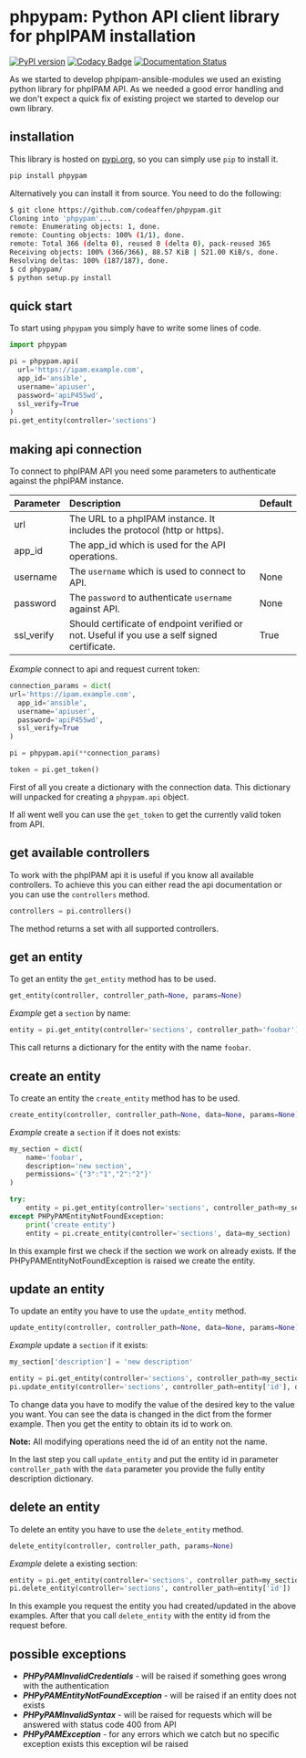# phpypam: Python API client library for phpIPAM installation

[![PyPI version](https://badge.fury.io/py/phpypam.svg)](https://badge.fury.io/py/phpypam)
[![Codacy Badge](https://app.codacy.com/project/badge/Grade/ed3511c33a254bfe942777c9ef3251e3)](https://www.codacy.com/gh/codeaffen/phpypam/dashboard?utm_source=github.com&amp;utm_medium=referral&amp;utm_content=codeaffen/phpypam&amp;utm_campaign=Badge_Grade)
[![Documentation Status](https://readthedocs.org/projects/phpypam/badge/?version=latest)](https://phpypam.readthedocs.io/en/latest/?badge=latest)

As we started to develop phpipam-ansible-modules we used an existing python library for phpIPAM API. As we needed a good error handling and we don't expect a quick fix of existing project we started to develop our own library.

## installation

This library is hosted on [pypi.org](https://pypi.org/project/phpypam/), so you can simply use `pip` to install it.

~~~bash
pip install phpypam
~~~

Alternatively you can install it from source. You need to do the following:

~~~bash
$ git clone https://github.com/codeaffen/phpypam.git
Cloning into 'phpypam'...
remote: Enumerating objects: 1, done.
remote: Counting objects: 100% (1/1), done.
remote: Total 366 (delta 0), reused 0 (delta 0), pack-reused 365
Receiving objects: 100% (366/366), 88.57 KiB | 521.00 KiB/s, done.
Resolving deltas: 100% (187/187), done.
$ cd phpypam/
$ python setup.py install
~~~

## quick start

To start using `phpypam` you simply have to write some lines of code.

~~~python
import phpypam

pi = phpypam.api(
  url='https://ipam.example.com',
  app_id='ansible',
  username='apiuser',
  password='apiP455wd',
  ssl_verify=True
)
pi.get_entity(controller='sections')
~~~

## making api connection

To connect to phpIPAM API you need some parameters to authenticate against the phpIPAM instance.

Parameter | Description | Default |
:-------- | :---------- | :------ |
url | The URL to a phpIPAM instance. It includes the protocol (http or https). | |
app_id | The app_id which is used for the API operations. |
username | The `username` which is used to connect to API. | None |
password | The `password` to authenticate `username` against API. | None |
ssl_verify | Should certificate of endpoint verified or not. Useful if you use a self signed certificate. | True |

*Example* connect to api and request current token:

~~~python
connection_params = dict(
url='https://ipam.example.com',
  app_id='ansible',
  username='apiuser',
  password='apiP455wd',
  ssl_verify=True
)

pi = phpypam.api(**connection_params)

token = pi.get_token()
~~~

First of all you create a dictionary with the connection data. This dictionary will unpacked for creating a `phpypam.api` object.

If all went well you can use the `get_token` to get the currently valid token from API.

## get available controllers

To work with the phpIPAM api it is useful if you know all available controllers. To achieve this you can either read the api documentation or you can use the `controllers` method.

~~~python
controllers = pi.controllers()
~~~

The method returns a set with all supported controllers.

## get an entity

To get an entity the `get_entity` method has to be used.

~~~python
get_entity(controller, controller_path=None, params=None)
~~~

*Example* get a `section` by name:

~~~python
entity = pi.get_entity(controller='sections', controller_path='foobar')
~~~

This call returns a dictionary for the entity with the name `foobar`.

## create an entity

To create an entity the `create_entity` method has to be used.

~~~python
create_entity(controller, controller_path=None, data=None, params=None)
~~~

*Example* create a `section` if it does not exists:

~~~python
my_section = dict(
    name='foobar',
    description='new section',
    permissions='{"3":"1","2":"2"}'
)

try:
    entity = pi.get_entity(controller='sections', controller_path=my_section['name'])
except PHPyPAMEntityNotFoundException:
    print('create entity')
    entity = pi.create_entity(controller='sections', data=my_section)

~~~

In this example first we check if the section we work on already exists. If the PHPyPAMEntityNotFoundException is raised we create the entity.

## update an entity

To update an entity you have to use the `update_entity` method.

~~~python
update_entity(controller, controller_path=None, data=None, params=None)
~~~

*Example* update a `section` if it exists:

~~~python
my_section['description'] = 'new description'

entity = pi.get_entity(controller='sections', controller_path=my_section['name'])
pi.update_entity(controller='sections', controller_path=entity['id'], data=my_section)
~~~

To change data you have to modify the value of the desired key to the value you want. You can see the data is changed in the dict from the former example.
Then you get the entity to obtain its id to work on.

**Note:** All modifying operations need the id of an entity not the name.

In the last step you call `update_entity` and put the entity id in parameter `controller_path` with the `data` parameter you provide the fully entity description dictionary.

## delete an entity

To delete an entity you have to use the `delete_entity` method.

~~~python
delete_entity(controller, controller_path, params=None)
~~~

*Example* delete a existing section:

~~~python
entity = pi.get_entity(controller='sections', controller_path=my_section['name'])
pi.delete_entity(controller='sections', controller_path=entity['id'])
~~~

In this example you request the entity you had created/updated in the above examples.
After that you call `delete_entity` with the entity id from the request before.

## possible exceptions

* ***PHPyPAMInvalidCredentials*** - will be raised if something goes wrong with the authentication
* ***PHPyPAMEntityNotFoundException*** - will be raised if an entity does not exists
* ***PHPyPAMInvalidSyntax*** - will be raised for requests which will be answered with status code 400 from API
* ***PHPyPAMException*** - for any errors which we catch but no specific exception exists this exception wil be raised
